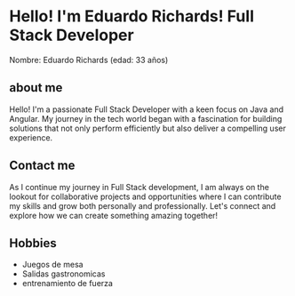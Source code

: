 # Hello! I'm Eduardo Richards! Full Stack Developer
Nombre: Eduardo Richards
(edad: 33 años)

## about me
Hello! I'm a passionate Full Stack Developer with a keen focus on Java and Angular. My journey in the tech world began with a fascination for building solutions that not only perform efficiently but also deliver a compelling user experience.

## Contact me
As I continue my journey in Full Stack development, I am always on the lookout for collaborative projects and opportunities where I can contribute my skills and grow both personally and professionally. Let's connect and explore how we can create something amazing together!

## Hobbies
- Juegos de mesa
- Salidas gastronomicas
- entrenamiento de fuerza